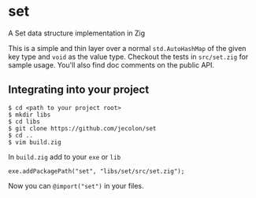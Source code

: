 # set
A Set data structure implementation in Zig

This is a simple and thin layer over a normal `std.AutoHashMap` of the given key type and `void` as the value type.
Checkout the tests in `src/set.zig` for sample usage. You'll also find doc comments on the public API.

## Integrating into your project


```
$ cd <path to your project root>
$ mkdir libs
$ cd libs
$ git clone https://github.com/jecolon/set 
$ cd ..
$ vim build.zig
```

In `build.zig` add to your `exe` or `lib`

```
exe.addPackagePath("set", "libs/set/src/set.zig");
```

Now you can `@import("set")` in your files.

